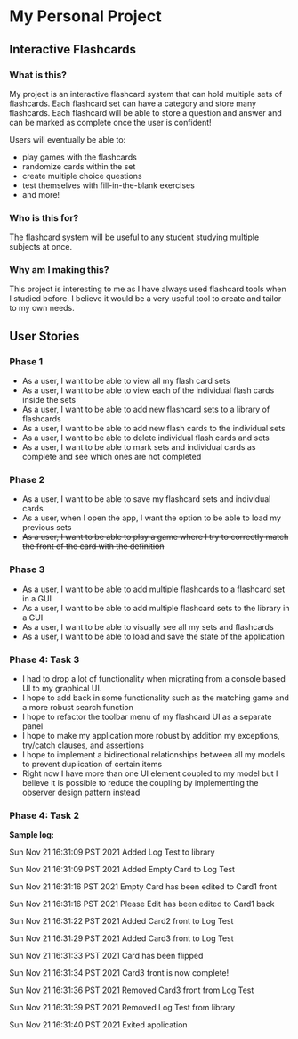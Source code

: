 # My Personal Project

## Interactive Flashcards

### What is this?
My project is an interactive flashcard system that can hold multiple sets of flashcards. Each flashcard set can have a 
category and store many flashcards. Each flashcard will be able to store a question and answer and can be marked as 
complete once the user is confident! 

Users will eventually be able to:
* play games with the flashcards
* randomize cards within the set
* create multiple choice questions
* test themselves with fill-in-the-blank exercises
* and more!

### Who is this for?
The flashcard system will be useful to any student studying multiple subjects at once.

### Why am I making this?
This project is interesting to me as I have always used flashcard tools when I studied before. I believe it would
be a very useful tool to create and tailor to my own needs.


## User Stories
### Phase 1 
- As a user, I want to be able to view all my flash card sets
- As a user, I want to be able to view each of the individual flash cards inside the sets
- As a user, I want to be able to add new flashcard sets to a library of flashcards
- As a user, I want to be able to add new flash cards to the individual sets
- As a user, I want to be able to delete individual flash cards and sets
- As a user, I want to be able to mark sets and individual cards as complete and see which ones are not completed


### Phase 2
- As a user, I want to be able to save my flashcard sets and individual cards
- As a user, when I open the app, I want the option to be able to load my previous sets
- ~~As a user, I want to be able to play a game where I try to correctly match the front of the card with the definition~~

### Phase 3
- As a user, I want to be able to add multiple flashcards to a flashcard set in a GUI
- As a user, I want to be able to add multiple flashcard sets to the library in a GUI
- As a user, I want to be able to visually see all my sets and flashcards
- As a user, I want to be able to load and save the state of the application

### Phase 4: Task 3
- I had to drop a lot of functionality when migrating from a console based UI to my graphical UI. 
- I hope to add back in some functionality such as the matching game and a more robust search function
- I hope to refactor the toolbar menu of my flashcard UI as a separate panel
- I hope to make my application more robust by addition my exceptions, try/catch clauses, and assertions
- I hope to implement a bidirectional relationships between all my models to prevent duplication of certain items
- Right now I have more than one UI element coupled to my model but I believe it is possible to reduce the coupling by 
implementing the observer design pattern instead

### Phase 4: Task 2
**Sample log:**

Sun Nov 21 16:31:09 PST 2021
Added Log Test to library

Sun Nov 21 16:31:09 PST 2021
Added Empty Card to Log Test

Sun Nov 21 16:31:16 PST 2021
Empty Card has been edited to Card1 front

Sun Nov 21 16:31:16 PST 2021
Please Edit has been edited to Card1 back

Sun Nov 21 16:31:22 PST 2021
Added Card2 front to Log Test

Sun Nov 21 16:31:29 PST 2021
Added Card3 front to Log Test

Sun Nov 21 16:31:33 PST 2021
Card has been flipped

Sun Nov 21 16:31:34 PST 2021
Card3 front is now complete!

Sun Nov 21 16:31:36 PST 2021
Removed Card3 front from Log Test

Sun Nov 21 16:31:39 PST 2021
Removed Log Test from library

Sun Nov 21 16:31:40 PST 2021
Exited application

